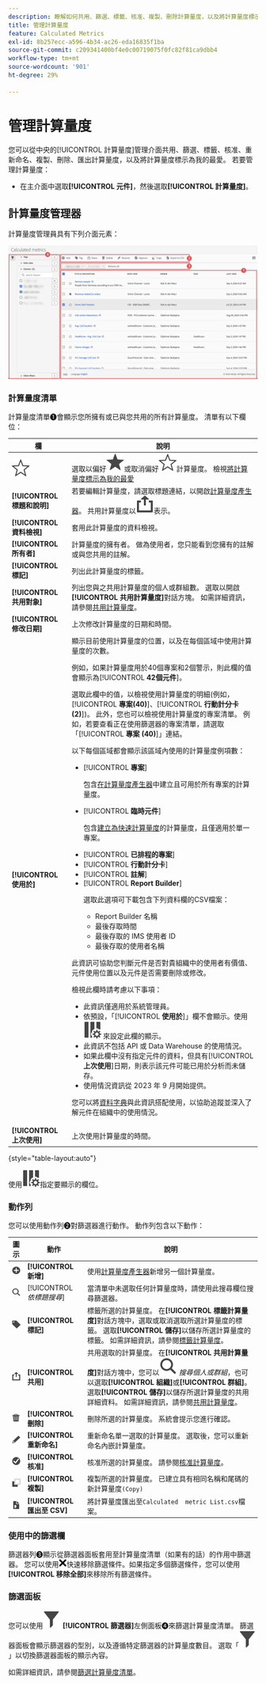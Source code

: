 ```yaml
---
description: 瞭解如何共用、篩選、標籤、核准、複製、刪除計算量度，以及將計算量度標示為我的最愛。
title: 管理計算量度
feature: Calculated Metrics
exl-id: 8b257ecc-a596-4b34-ac26-eda16835f1ba
source-git-commit: c209341400bf4e0c00719075f0fc82f81ca9dbb4
workflow-type: tm+mt
source-wordcount: '901'
ht-degree: 29%

---
```


# 管理計算量度

您可以從中央的[!UICONTROL 計算量度]管理介面共用、篩選、標籤、核准、重新命名、複製、刪除、匯出計算量度，以及將計算量度標示為我的最愛。 若要管理計算量度：


* 在主介面中選取&#x200B;**[!UICONTROL 元件]**，然後選取&#x200B;**[!UICONTROL 計算量度]**。


## 計算量度管理器

計算量度管理員具有下列介面元素：


![計算量度管理員介面](assets/calculated-metrics-manager.png)

### 計算量度清單

計算量度清單➊會顯示您所擁有或已與您共用的所有計算量度。 清單有以下欄位：

<!-- I think this table incorrectly talks about quick calculated metrics -->

| 欄 | 說明 |
| --- | --- | 
| ![StarOutline](/help/assets/icons/StarOutline.svg) | 選取以偏好![Star](/help/assets/icons/Star.svg)或取消偏好![StarOutline](/help/assets/icons/StarOutline.svg)計算量度。 檢視[將計算量度標示為我的最愛](/help/components/segments/seg-favorite.md) |
| **[!UICONTROL 標題和說明]** | 若要編輯計算量度，請選取標題連結，以開啟[計算量度產生器](cm-build-metrics.md)。 共用計算量度以![共用](/help/assets/icons/ShareAlt.svg)表示。 |
| **[!UICONTROL 資料檢視]** | 套用此計算量度的資料檢視。 |
| **[!UICONTROL 所有者]** | 計算量度的擁有者。 做為使用者，您只能看到您擁有的註解或與您共用的註解。 |
| **[!UICONTROL 標記]** | 列出此計算量度的標籤。 |
| **[!UICONTROL 共用對象]** | 列出您與之共用計算量度的個人或群組數。 選取以開啟&#x200B;**[!UICONTROL 共用計算量度]**&#x200B;對話方塊。 如需詳細資訊，請參閱[共用計算量度](cm-sharing.md)。 |
| **[!UICONTROL 修改日期]** | 上次修改計算量度的日期和時間。 |
| **[!UICONTROL 使用於]** | 顯示目前使用計算量度的位置，以及在每個區域中使用計算量度的次數。 <p>例如，如果計算量度用於40個專案和2個警示，則此欄的值會顯示為&#x200B;[!UICONTROL **42個元件**]。 <p>選取此欄中的值，以檢視使用計算量度的明細(例如，[!UICONTROL **專案(40)**]、[!UICONTROL **行動計分卡(2)**])。 此外，您也可以檢視使用計算量度的專案清單。 例如，若要查看正在使用篩選器的專案清單，請選取「[!UICONTROL **專案 (40)**]」連結。</p><p>以下每個區域都會顯示該區域內使用的計算量度例項數：</p> <ul><li>[!UICONTROL **專案**]<p>包含[在計算量度產生器](/help/components/calc-metrics/cm-workflow/cm-build-metrics.md)中建立且可用於所有專案的計算量度。</p></li><li>[!UICONTROL **臨時元件**]<p>包含[建立為快速計算量度](/help/components/apply-create-metrics.md#create-calculated-metrics-for-a-single-project)的計算量度，且僅適用於單一專案。</p></li><li>[!UICONTROL **已排程的專案**]</li><li>[!UICONTROL **行動計分卡**]</li><li>[!UICONTROL **註解**]</li><li>[!UICONTROL **Report Builder**]<p>選取此選項可下載包含下列資料欄的CSV檔案：</p><ul><li>Report Builder 名稱</li><li>最後存取時間</li><li>最後存取的 IMS 使用者 ID</li><li>最後存取的使用者名稱</li></ul></li></ul><p>此資訊可協助您判斷元件是否對貴組織中的使用者有價值、元件使用位置以及元件是否需要刪除或修改。</p><p>檢視此欄時請考慮以下事項：</p><ul><li>此資訊僅適用於系統管理員。</li><li>依預設，「[!UICONTROL **使用於**]」欄不會顯示。使用 ![ColumnSetting](/help/assets/icons/ColumnSetting.svg) 來設定此欄的顯示。</li><li>此資訊不包括 API 或 Data Warehouse 的使用情況。</li><li>如果此欄中沒有指定元件的資料，但具有&#x200B;[!UICONTROL **上次使用**]&#x200B;日期，則表示該元件可能已用於分析而未儲存。</li><li>使用情況資訊從 2023 年 9 月開始提供。</li></ul><p>您可以將[資料字典](/help/components/data-dictionary/data-dictionary-overview.md)與此資訊搭配使用，以協助追蹤並深入了解元件在組織中的使用情況。</p> |
| **[!UICONTROL 上次使用]** | 上次使用計算量度的時間。 |

{style="table-layout:auto"}

使用![ColumnSetting](/help/assets/icons/ColumnSetting.svg)指定要顯示的欄位。

### 動作列

您可以使用動作列➋對篩選器進行動作。 動作列包含以下動作：

| 圖示 | 動作 | 說明 |
|:---:|---|---|
| ![AddCircle](/help/assets/icons/AddCircle.svg) | **[!UICONTROL 新增]** | 使用[計算量度產生器](cm-build-metrics.md)新增另一個計算量度。 |
| ![Search](/help/assets/icons/Search.svg) | [!UICONTROL *依標題搜尋*] | 當清單中未選取任何計算量度時，請使用此搜尋欄位搜尋篩選器。 |
| ![Label](/help/assets/icons/Label.svg) | **[!UICONTROL 標記]** | 標籤所選的計算量度。 在&#x200B;**[!UICONTROL 標籤計算量度]**&#x200B;對話方塊中，選取或取消選取所選計算量度的標籤。 選取&#x200B;**[!UICONTROL 儲存]**&#x200B;以儲存所選計算量度的標籤。 如需詳細資訊，請參閱[標籤計算量度](cm-tagging.md)。 |
| ![Share](/help/assets/icons/ShareAlt.svg) | **[!UICONTROL 共用]** | 共用選取的計算量度。 在&#x200B;**[!UICONTROL 共用計算量度]**&#x200B;對話方塊中，您可以![搜尋](/help/assets/icons/Search.svg) *搜尋個人或群組*，也可以選取&#x200B;**[!UICONTROL 組織]**&#x200B;或&#x200B;**[!UICONTROL 群組]**。 選取&#x200B;**[!UICONTROL 儲存]**&#x200B;以儲存所選計算量度的共用詳細資料。 如需詳細資訊，請參閱[共用計算量度](cm-sharing.md)。 |
| ![Delete](/help/assets/icons/Delete.svg) | **[!UICONTROL 刪除]** | 刪除所選的計算量度。 系統會提示您進行確認。 |
| ![Edit](/help/assets/icons/Edit.svg) | **[!UICONTROL 重新命名]** | 重新命名單一選取的計算量度。 選取後，您可以重新命名內嵌計算量度。 |
| ![CheckmarkCircle](/help/assets/icons/CheckmarkCircle.svg) | **[!UICONTROL 核准]** | 核准所選的計算量度。 請參閱[核准計算量度](cm-approving.md)。 |
| ![Copy](/help/assets/icons/Copy.svg) | **[!UICONTROL 複製]** | 複製所選的計算量度。 已建立具有相同名稱和尾碼的新計算量度`(Copy)` |
| ![FileCSV](/help/assets/icons/FileCSV.svg) | **[!UICONTROL 匯出至 CSV]** | 將計算量度匯出至`Calculated  metric List.csv`檔案。 |

### 使用中的篩選欄

篩選器列➌顯示從篩選器面板套用至計算量度清單（如果有的話）的作用中篩選器。 您可以使用![CrossSize75](/help/assets/icons/CrossSize75.svg)快速移除篩選條件。如果指定多個篩選條件，您可以使用&#x200B;**[!UICONTROL 移除全部]**&#x200B;來移除所有篩選條件。

### 篩選面板

您可以使用![篩選器](/help/assets/icons/Filter.svg) **[!UICONTROL 篩選器]**&#x200B;左側面板➍來篩選計算量度清單。 篩選器面板會顯示篩選器的型別，以及遵循特定篩選器的計算量度數目。 選取「![篩選器](/help/assets/icons/Filter.svg)」以切換篩選器面板的顯示內容。

如需詳細資訊，請參閱[篩選計算量度清單](cm-filter.md)。


<!-- OLD CONTENT 

The Calculated metric manager shows you all the filters you own and that have been shared with you. Admin-level users can see all custom metrics in the organization. This overview presents the user interface and the capabilities of the Calculated metric manager.

![Calculated metrics window showing available filters.](assets/calc-metric-manager.png)

## Access the Calculated metrics manager

1. In Customer Journey Analytics, select [!UICONTROL **Components**] > [!UICONTROL **Calculated metrics**].

## Available actions in the Calculated metrics manager

In the Calculated metrics manager, you can:

* [Filter calculated metrics](/help/components/calc-metrics/cm-workflow/cm-filter.md)

* [Mark calculated metrics as favorites](/help/components/calc-metrics/cm-workflow/cm-favorite.md)

* [Approve calculated metrics](/help/components/calc-metrics/cm-workflow/cm-approving.md)

* [Tag calculated metrics](/help/components/calc-metrics/cm-workflow/cm-tagging.md)

* [Share calculated metrics](/help/components/calc-metrics/cm-workflow/cm-sharing.md)

* Export a calculated metric to a CSV file. 

* [Copy calculated metrics](/help/components/calc-metrics/cm-workflow/cm-copy.md)

* Delete calculated metrics

## Configure columns

You can configure the information displayed for each calculated metric in the Calculated metrics manager by configuring the columns that are displayed.

To configure the visible columns in the Calculated metrics manager:

1. In Customer Journey Analytics, select the **[!UICONTROL Components]** tab, then select **[!UICONTROL Calculated metrics]**. 

1. In the Calculated metrics manager, select the **Customize columns** icon ![Customize columns icon](assets/customize-columns-icon.png), then select the columns that you want to be displayed in the Calculated metrics manager.

   The following columns are available:

   | Column title  | Description |
   |---|---|
   | Favorites  | Displays star icons next to each calculated metric, allowing you to mark calculated metrics as favorites. For more information, see [Mark calculated metrics as favorites](/help/components/calc-metrics/cm-workflow/cm-favorite.md). |
   | Title and description | These values are provided in the Calculated metric builder. To edit the title and description, select the title link to open the Calculated metric builder.  |
   | Report suite | Indicates in which report suite the metric was last saved.  |
   | Owner | Indicates who owns the custom metric. As a non-admin, you can see only metrics you own or those that were shared with you.  |
   | Tags | Shows tags that were applied to the metric, either by you or by people who shared the calculated metric with you.  |
   | Shared with | Lists individuals or groups (admin only) or All (admin only) that you shared the calculated metric with. <p>When a calculated metric is being shared, a share icon displays next to the calculated metric name.</p>  |
   | Date modified | Indicates the date when the custom metric was last modified.  |
   | Used in | Shows where calculated metrics are currently being used, and how many times they are being used in each area. <p>For example, if the calculated metric is being used in 40 projects and 2 alerts, then the value of this column shows as [!UICONTROL **42 components**]. <p>Select the value in this column to see the breakdown of where the calculated metrics are being used (for example, [!UICONTROL **Projects (40)**], [!UICONTROL **Mobile Scorecards (2)**]). Furthermore, you can view the list of items where the calculated metrics are being used. For example, to see the list of projects where they are being used, select the [!UICONTROL **Projects (40)**] link.</p><p>Each of the following areas shows the number of instances of calculated metrics being used in that area:</p> <ul><li>[!UICONTROL **Projects**]<p>Contains calculated metrics that were [created in the calculated metric builder](/help/components/apply-create-metrics.md#create-calculated-metrics-for-all-projects) and are available for all projects.</p></li><li>[!UICONTROL **Ad hoc components**]<p>Contains calculated metrics that were [created as quick calculated metrics ](/help/components/apply-create-metrics.md#create-calculated-metrics-for-a-single-project) and are available only within a single project.</p></li><li>[!UICONTROL **Scheduled projects**]</li><li>[!UICONTROL **Mobile Scorecards**]</li><li>[!UICONTROL **Annotations**]</li><li>[!UICONTROL **Report Builder**]<p>Selecting this option downloads a CSV file, with the following columns of data:</p><ul><li>Report Builder Name</li><li>Last accessed</li><li>Last accessed IMS User ID</li><li>Last accessed user name</li></ul><p>When viewing information for Report Builder, usage information is available starting in September 2024.</p></li></ul><p>This information can help you determine whether a component is valuable to users in your organization, where it is used, and if it needs to be deleted or modified.</p><p>Consider the following when viewing this column:</p><ul><li>This information is available only to system administrators.</li><li>The [!UICONTROL **Used in**] column does not display by default. [Configure columns](#configure-columns) to display it.</li><li>If a calculated metric includes another calculated metric in its definition, any use of that calculated metric is not shown in the [!UICONTROL **Used in**] column. If a calculated metric is included in the definition of another type of component (such as a segment), then usage is shown in the [!UICONTROL **Used in**] column.</li><li>This information does not include usage from the API or Data Warehouse.</li><li>If there is no data in this column for a given component but it has a [!UICONTROL **Last used**] date, the component might have been used in an analysis without being saved.</li><li>Usage information is available starting in September 2023.</li></ul><p>You can use the [Data Dictionary](/help/components/data-dictionary/data-dictionary-overview.md) along with this information to help you keep track of and better understand how components are being used in your organization.</p> |
   | Last used | Shows the date when the calculated metric was last used in any of the following component types: <ul><li>Calculated metrics</li><li>Projects</li><li>Scheduled projects</li></ul> <p>This information can help you determine whether a component is valuable to users in your organization, or whether it should be deleted.</p><p>Consider the following when viewing this column:</p><ul><li>This information does not include usage from the API, Report Builder, or Data Warehouse.</li><li>For some components, this column might not contain data if the component was last used prior to September 2023.</li><li>This information is available only to system administrators.</li></ul><p>You can use the [Data Dictionary](/help/components/data-dictionary/data-dictionary-overview.md) along with this information to help you keep track of and better understand how components are being used in your organization. |

   {style="table-layout:auto"}

-->